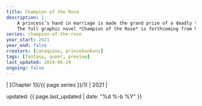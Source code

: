 ```yaml
---
title: Champion of the Rose
description: |-
    A princess’s hand in marriage is made the grand prize of a deadly tournament. She thus strikes a deal with a trans swordsman: if he fights for her to help her win her own hand, he can finally return home.  
    The full graphic novel *Champion of the Rose* is forthcoming from VIZ Media in 2025.
series: champion-of-the-rose
year_start: 2021
year_end: false
creators: [cataquino, princebunbuns]
tags: [fantasy, queer, preview]
last_updated: 2024-06-29
ongoing: false
---
```


| [Chapter 1](/{{ page.series }}/1) | 2021 |

<p class="comic-last-updated">
updated: {{ page.last_updated | date: "%d %-b %Y" }}
</p>